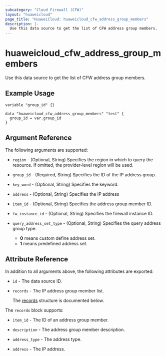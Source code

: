 ```yaml
---
subcategory: "Cloud Firewall (CFW)"
layout: "huaweicloud"
page_title: "HuaweiCloud: huaweicloud_cfw_address_group_members"
description: |-
  Use this data source to get the list of CFW address group members.
---
```


# huaweicloud_cfw_address_group_members

Use this data source to get the list of CFW address group members.

## Example Usage

```hcl
variable "group_id" {}

data "huaweicloud_cfw_address_group_members" "test" {
  group_id = var.group_id
}
```

## Argument Reference

The following arguments are supported:

* `region` - (Optional, String) Specifies the region in which to query the resource.
  If omitted, the provider-level region will be used.

* `group_id` - (Required, String) Specifies the ID of the IP address group.

* `key_word` - (Optional, String) Specifies the keyword.

* `address` - (Optional, String) Specifies the IP address

* `item_id` - (Optional, String) Specifies the address group member ID.

* `fw_instance_id` - (Optional, String) Specifies the firewall instance ID.

* `query_address_set_type` - (Optional, String) Specifies the query address group type.
  + **0** means custom define address set.
  + **1** means predefined address set.

## Attribute Reference

In addition to all arguments above, the following attributes are exported:

* `id` - The data source ID.

* `records` - The IP address group member list.

  The [records](#data_records_struct) structure is documented below.

<a name="data_records_struct"></a>
The `records` block supports:

* `item_id` - The ID of an address group member.

* `description` - The address group member description.

* `address_type` - The address type.

* `address` - The IP address.
